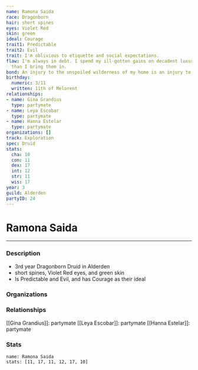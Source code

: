 ```yaml
---
name: Ramona Saida
race: Dragonborn
hair: short spines
eyes: Violet Red
skin: green
ideal: Courage
trait1: Predictable
trait2: Evil
trait: I'm oblivious to etiquette and social expectations.
flaw: I'm always in debt. I spend my ill-gotten gains on decadent luxuries faster
  than I bring them in.
bond: An injury to the unspoiled wilderness of my home is an injury to me.
birthday:
  numeric: 3/11
  written: 11th of Melorent
relationships:
- name: Gina Grandius
  type: partymate
- name: Leya Escobar
  type: partymate
- name: Hanna Estelar
  type: partymate
organizations: []
track: Exploration
spec: Druid
stats:
  cha: 10
  con: 11
  dex: 17
  int: 12
  str: 11
  wis: 17
year: 3
guild: Alderden
partyID: 24
---
```

# Ramona Saida
---
### Description
- 3rd year Dragonborn Druid in Alderden
- short spines, Violet Red eyes, and green skin
- Is Predictable and Evil, and has Courage as their ideal

### Organizations
### Relationships
[[Gina Grandius]]: partymate
[[Leya Escobar]]: partymate
[[Hanna Estelar]]: partymate
### Stats
```statblock
name: Ramona Saida
stats: [11, 17, 11, 12, 17, 10]
```